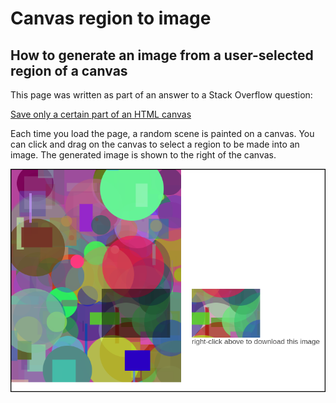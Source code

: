 # Canvas region to image

## How to generate an image from a user-selected region of a canvas

This page was written as part of an answer to a Stack Overflow question:

[Save only a certain part of an HTML canvas](http://stackoverflow.com/questions/32256567/save-only-a-certain-part-of-an-html-canvas/)

Each time you load the page, a random scene is painted on a canvas. You
can click and drag on the canvas to select a region to be made into an
image. The generated image is shown to the right of the canvas.

![Canvas region to image](screenshot.png)
